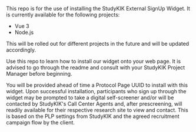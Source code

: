 This repo is for the use of installing the StudyKIK External SignUp Widget. It is currently available for the following projects:

- Vue 3
- Node.js

This will be rolled out for different projects in the future and will be updated accordingly.

Use this repo to learn how to install our widget onto your web page. It is advised to go through the readme and consult with your StudyKIK Project Manager before beginning.

You will be provided ahead of time a Protocol Page UUID to install with this widget. Upon successful installation, participants who sign up through the widget may be prompted to take a digital self-screener and/or will be contacted by StudyKIK's Call Center Agents and, after prescreening, will readily available for their respective research site to view and contact. This is based on the PLP settings from StudyKIK and the agreed recruitment campaign flow by the client.